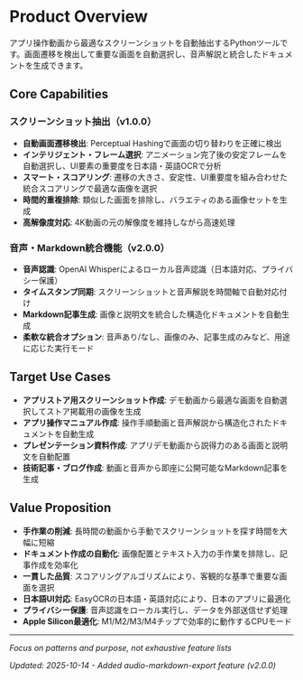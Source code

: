 # Product Overview

アプリ操作動画から最適なスクリーンショットを自動抽出するPythonツールです。画面遷移を検出して重要な画面を自動選択し、音声解説と統合したドキュメントを生成できます。

## Core Capabilities

### スクリーンショット抽出（v1.0.0）
- **自動画面遷移検出**: Perceptual Hashingで画面の切り替わりを正確に検出
- **インテリジェント・フレーム選択**: アニメーション完了後の安定フレームを自動選択し、UI要素の重要度を日本語・英語OCRで分析
- **スマート・スコアリング**: 遷移の大きさ、安定性、UI重要度を組み合わせた統合スコアリングで最適な画像を選択
- **時間的重複排除**: 類似した画面を排除し、バラエティのある画像セットを生成
- **高解像度対応**: 4K動画の元の解像度を維持しながら高速処理

### 音声・Markdown統合機能（v2.0.0）
- **音声認識**: OpenAI Whisperによるローカル音声認識（日本語対応、プライバシー保護）
- **タイムスタンプ同期**: スクリーンショットと音声解説を時間軸で自動対応付け
- **Markdown記事生成**: 画像と説明文を統合した構造化ドキュメントを自動生成
- **柔軟な統合オプション**: 音声あり/なし、画像のみ、記事生成のみなど、用途に応じた実行モード

## Target Use Cases

- **アプリストア用スクリーンショット作成**: デモ動画から最適な画面を自動選択してストア掲載用の画像を生成
- **アプリ操作マニュアル作成**: 操作手順動画と音声解説から構造化されたドキュメントを自動生成
- **プレゼンテーション資料作成**: アプリデモ動画から説得力のある画面と説明文を自動配置
- **技術記事・ブログ作成**: 動画と音声から即座に公開可能なMarkdown記事を生成

## Value Proposition

- **手作業の削減**: 長時間の動画から手動でスクリーンショットを探す時間を大幅に短縮
- **ドキュメント作成の自動化**: 画像配置とテキスト入力の手作業を排除し、記事作成を効率化
- **一貫した品質**: スコアリングアルゴリズムにより、客観的な基準で重要な画面を選択
- **日本語UI対応**: EasyOCRの日本語・英語対応により、日本のアプリに最適化
- **プライバシー保護**: 音声認識をローカル実行し、データを外部送信せず処理
- **Apple Silicon最適化**: M1/M2/M3/M4チップで効率的に動作するCPUモード

---
_Focus on patterns and purpose, not exhaustive feature lists_

_Updated: 2025-10-14 - Added audio-markdown-export feature (v2.0.0)_
